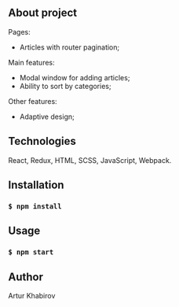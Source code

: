 ## About project

Pages:

- Articles with router pagination;

Main features: 

- Modal window for adding articles;
- Ability to sort by categories;

Other features: 

- Adaptive design;

## Technologies

React, Redux, HTML, SCSS, JavaScript, Webpack.

## Installation

### `$ npm install`

## Usage

### `$ npm start`

## Author

Artur Khabirov
